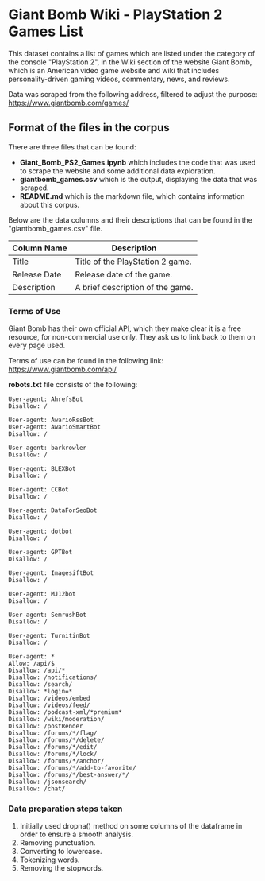 # Giant Bomb Wiki - PlayStation 2 Games List

This dataset contains a list of games which are listed under the category of the console "PlayStation 2", in the Wiki section of the website Giant Bomb, which is an American video game website and wiki that includes personality-driven gaming videos, commentary, news, and reviews.

Data was scraped from the following address, filtered to adjust the purpose: https://www.giantbomb.com/games/

## Format of the files in the corpus

There are three files that can be found:

- **Giant_Bomb_PS2_Games.ipynb** which includes the code that was used to scrape the website and some additional data exploration.
- **giantbomb_games.csv** which is the output, displaying the data that was scraped.
- **README.md** which is the markdown file, which contains information about this corpus.

Below are the data columns and their descriptions that can be found in the "giantbomb_games.csv" file.

| Column Name  | Description                      |
| ------------ | -------------------------------- |
| Title        | Title of the PlayStation 2 game. |
| Release Date | Release date of the game.        |
| Description  | A brief description of the game. |

### Terms of Use

Giant Bomb has their own official API, which they make clear it is a free resource, for non-commercial use only. They ask us to link back to them on every page used.

Terms of use can be found in the following link:
https://www.giantbomb.com/api/

**robots.txt** file consists of the following:

```# robots.txt for https://www.giantbomb.com/
User-agent: AhrefsBot
Disallow: /

User-agent: AwarioRssBot
User-agent: AwarioSmartBot
Disallow: /

User-agent: barkrowler
Disallow: /

User-agent: BLEXBot
Disallow: /

User-agent: CCBot
Disallow: /

User-agent: DataForSeoBot
Disallow: /

User-agent: dotbot
Disallow: /

User-agent: GPTBot
Disallow: /

User-agent: ImagesiftBot
Disallow: /

User-agent: MJ12bot
Disallow: /

User-agent: SemrushBot
Disallow: /

User-agent: TurnitinBot
Disallow: /

User-agent: *
Allow: /api/$
Disallow: /api/*
Disallow: /notifications/
Disallow: /search/
Disallow: *login=*
Disallow: /videos/embed
Disallow: /videos/feed/
Disallow: /podcast-xml/*premium*
Disallow: /wiki/moderation/
Disallow: /postRender
Disallow: /forums/*/flag/
Disallow: /forums/*/delete/
Disallow: /forums/*/edit/
Disallow: /forums/*/lock/
Disallow: /forums/*/anchor/
Disallow: /forums/*/add-to-favorite/
Disallow: /forums/*/best-answer/*/
Disallow: /jsonsearch/
Disallow: /chat/
```

### Data preparation steps taken

1. Initially used dropna() method on some columns of the dataframe in order to ensure a smooth analysis.
2. Removing punctuation.
3. Converting to lowercase.
4. Tokenizing words.
5. Removing the stopwords.
